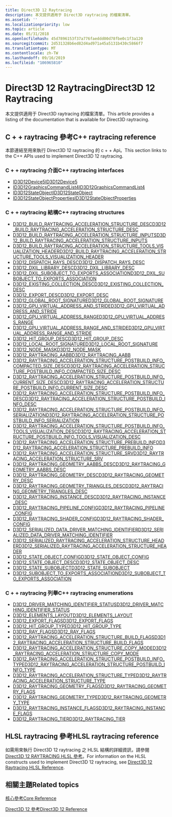```yaml
---
title: Direct3D 12 Raytracing
description: 本文提供適用于 Direct3D raytracing 的檔案清單。
ms.assetid: ''
ms.localizationpriority: low
ms.topic: article
ms.date: 05/31/2018
ms.openlocfilehash: 45d7896153f37a776faeddd00d78fbe0c1f3a120
ms.sourcegitcommit: 2d531328b6ed82d4ad971a45a5131b430c5866f7
ms.translationtype: MT
ms.contentlocale: zh-TW
ms.lasthandoff: 09/16/2019
ms.locfileid: "106965810"
---
```

# <a name="direct3d-12-raytracing"></a><span data-ttu-id="7dc37-103">Direct3D 12 Raytracing</span><span class="sxs-lookup"><span data-stu-id="7dc37-103">Direct3D 12 Raytracing</span></span>

<span data-ttu-id="7dc37-104">本文提供適用于 Direct3D raytracing 的檔案清單。</span><span class="sxs-lookup"><span data-stu-id="7dc37-104">This article provides a listing of the documentation that is available for Direct3D raytracing.</span></span>

## <a name="c-raytracing-reference"></a><span data-ttu-id="7dc37-105">C + + raytracing 參考</span><span class="sxs-lookup"><span data-stu-id="7dc37-105">C++ raytracing reference</span></span>

<span data-ttu-id="7dc37-106">本節連結至用來執行 Direct3D 12 raytracing 的 c + + Api。</span><span class="sxs-lookup"><span data-stu-id="7dc37-106">This section links to the C++ APIs used to implement Direct3D 12 raytracing.</span></span>

### <a name="c-raytracing-interfaces"></a><span data-ttu-id="7dc37-107">C + + raytracing 介面</span><span class="sxs-lookup"><span data-stu-id="7dc37-107">C++ raytracing interfaces</span></span>

* [<span data-ttu-id="7dc37-108">ID3D12Device5</span><span class="sxs-lookup"><span data-stu-id="7dc37-108">ID3D12Device5</span></span>](/windows/desktop/api/d3d12/nn-d3d12-id3d12device5)
* [<span data-ttu-id="7dc37-109">ID3D12GraphicsCommandList4</span><span class="sxs-lookup"><span data-stu-id="7dc37-109">ID3D12GraphicsCommandList4</span></span>](/windows/desktop/api/d3d12/nn-d3d12-id3d12graphicscommandlist4)
* [<span data-ttu-id="7dc37-110">ID3D12StateObject</span><span class="sxs-lookup"><span data-stu-id="7dc37-110">ID3D12StateObject</span></span>](/windows/desktop/api/d3d12/nn-d3d12-id3d12stateobject)
* [<span data-ttu-id="7dc37-111">ID3D12StateObjectProperties</span><span class="sxs-lookup"><span data-stu-id="7dc37-111">ID3D12StateObjectProperties</span></span>](/windows/desktop/api/d3d12/nn-d3d12-id3d12stateobjectproperties)


### <a name="c-raytracing-structures"></a><span data-ttu-id="7dc37-112">C + + raytracing 結構</span><span class="sxs-lookup"><span data-stu-id="7dc37-112">C++ raytracing structures</span></span>


* [<span data-ttu-id="7dc37-113">D3D12_BUILD_RAYTRACING_ACCELERATION_STRUCTURE_DESC</span><span class="sxs-lookup"><span data-stu-id="7dc37-113">D3D12_BUILD_RAYTRACING_ACCELERATION_STRUCTURE_DESC</span></span>](/windows/desktop/api/d3d12/ns-d3d12-d3d12_build_raytracing_acceleration_structure_desc)
* [<span data-ttu-id="7dc37-114">D3D12_BUILD_RAYTRACING_ACCELERATION_STRUCTURE_INPUTS</span><span class="sxs-lookup"><span data-stu-id="7dc37-114">D3D12_BUILD_RAYTRACING_ACCELERATION_STRUCTURE_INPUTS</span></span>](/windows/desktop/api/d3d12/ns-d3d12-d3d12_build_raytracing_acceleration_structure_inputs)
* [<span data-ttu-id="7dc37-115">D3D12_BUILD_RAYTRACING_ACCELERATION_STRUCTURE_TOOLS_VISUALIZATION_HEADER</span><span class="sxs-lookup"><span data-stu-id="7dc37-115">D3D12_BUILD_RAYTRACING_ACCELERATION_STRUCTURE_TOOLS_VISUALIZATION_HEADER</span></span>](/windows/desktop/api/d3d12/ns-d3d12-d3d12_build_raytracing_acceleration_structure_tools_visualization_header)
* [<span data-ttu-id="7dc37-116">D3D12_DISPATCH_RAYS_DESC</span><span class="sxs-lookup"><span data-stu-id="7dc37-116">D3D12_DISPATCH_RAYS_DESC</span></span>](/windows/desktop/api/d3d12/ns-d3d12-d3d12_dispatch_rays_desc)
* [<span data-ttu-id="7dc37-117">D3D12_DXIL_LIBRARY_DESC</span><span class="sxs-lookup"><span data-stu-id="7dc37-117">D3D12_DXIL_LIBRARY_DESC</span></span>](/windows/desktop/api/d3d12/ns-d3d12-d3d12_dxil_library_desc)
* [<span data-ttu-id="7dc37-118">D3D12_DXIL_SUBOBJECT_TO_EXPORTS_ASSOCIATION</span><span class="sxs-lookup"><span data-stu-id="7dc37-118">D3D12_DXIL_SUBOBJECT_TO_EXPORTS_ASSOCIATION</span></span>](/windows/desktop/api/d3d12/ns-d3d12-d3d12_dxil_subobject_to_exports_association)
* [<span data-ttu-id="7dc37-119">D3D12_EXISTING_COLLECTION_DESC</span><span class="sxs-lookup"><span data-stu-id="7dc37-119">D3D12_EXISTING_COLLECTION_DESC</span></span>](/windows/desktop/api/d3d12/ns-d3d12-d3d12_existing_collection_desc)
* [<span data-ttu-id="7dc37-120">D3D12_EXPORT_DESC</span><span class="sxs-lookup"><span data-stu-id="7dc37-120">D3D12_EXPORT_DESC</span></span>](/windows/desktop/api/d3d12/ns-d3d12-d3d12_existing_collection_desc)
* [<span data-ttu-id="7dc37-121">D3D12_GLOBAL_ROOT_SIGNATURE</span><span class="sxs-lookup"><span data-stu-id="7dc37-121">D3D12_GLOBAL_ROOT_SIGNATURE</span></span>](/windows/desktop/api/d3d12/ns-d3d12-d3d12_global_root_signature)
* [<span data-ttu-id="7dc37-122">D3D12_GPU_VIRTUAL_ADDRESS_AND_STRIDE</span><span class="sxs-lookup"><span data-stu-id="7dc37-122">D3D12_GPU_VIRTUAL_ADDRESS_AND_STRIDE</span></span>](/windows/desktop/api/d3d12/ns-d3d12-d3d12_gpu_virtual_address_and_stride)
* [<span data-ttu-id="7dc37-123">D3D12_GPU_VIRTUAL_ADDRESS_RANGE</span><span class="sxs-lookup"><span data-stu-id="7dc37-123">D3D12_GPU_VIRTUAL_ADDRESS_RANGE</span></span>](/windows/desktop/api/d3d12/ns-d3d12-d3d12_gpu_virtual_address_range)
* [<span data-ttu-id="7dc37-124">D3D12_GPU_VIRTUAL_ADDRESS_RANGE_AND_STRIDE</span><span class="sxs-lookup"><span data-stu-id="7dc37-124">D3D12_GPU_VIRTUAL_ADDRESS_RANGE_AND_STRIDE</span></span>](/windows/desktop/api/d3d12/ns-d3d12-d3d12_gpu_virtual_address_range_and_stride)
* [<span data-ttu-id="7dc37-125">D3D12_HIT_GROUP_DESC</span><span class="sxs-lookup"><span data-stu-id="7dc37-125">D3D12_HIT_GROUP_DESC</span></span>](/windows/desktop/api/d3d12/ns-d3d12-d3d12_hit_group_desc)
* [<span data-ttu-id="7dc37-126">D3D12_LOCAL_ROOT_SIGNATURE</span><span class="sxs-lookup"><span data-stu-id="7dc37-126">D3D12_LOCAL_ROOT_SIGNATURE</span></span>](/windows/desktop/api/d3d12/ns-d3d12-d3d12_local_root_signature)
* [<span data-ttu-id="7dc37-127">D3D12_NODE_MASK</span><span class="sxs-lookup"><span data-stu-id="7dc37-127">D3D12_NODE_MASK</span></span>](/windows/desktop/api/d3d12/ns-d3d12-d3d12_node_mask)
* [<span data-ttu-id="7dc37-128">D3D12_RAYTRACING_AABB</span><span class="sxs-lookup"><span data-stu-id="7dc37-128">D3D12_RAYTRACING_AABB</span></span>](/windows/desktop/api/d3d12/ns-d3d12-d3d12_raytracing_aabb)
* [<span data-ttu-id="7dc37-129">D3D12_RAYTRACING_ACCELERATION_STRUCTURE_POSTBUILD_INFO_COMPACTED_SIZE_DESC</span><span class="sxs-lookup"><span data-stu-id="7dc37-129">D3D12_RAYTRACING_ACCELERATION_STRUCTURE_POSTBUILD_INFO_COMPACTED_SIZE_DESC</span></span>](/windows/desktop/api/d3d12/ns-d3d12-d3d12_raytracing_acceleration_structure_postbuild_info_compacted_size_desc)
* [<span data-ttu-id="7dc37-130">D3D12_RAYTRACING_ACCELERATION_STRUCTURE_POSTBUILD_INFO_CURRENT_SIZE_DESC</span><span class="sxs-lookup"><span data-stu-id="7dc37-130">D3D12_RAYTRACING_ACCELERATION_STRUCTURE_POSTBUILD_INFO_CURRENT_SIZE_DESC</span></span>](/windows/desktop/api/d3d12/ns-d3d12-d3d12_raytracing_acceleration_structure_postbuild_info_current_size_desc)
* [<span data-ttu-id="7dc37-131">D3D12_RAYTRACING_ACCELERATION_STRUCTURE_POSTBUILD_INFO_DESC</span><span class="sxs-lookup"><span data-stu-id="7dc37-131">D3D12_RAYTRACING_ACCELERATION_STRUCTURE_POSTBUILD_INFO_DESC</span></span>](/windows/desktop/api/d3d12/ns-d3d12-d3d12_raytracing_acceleration_structure_postbuild_info_desc)
* [<span data-ttu-id="7dc37-132">D3D12_RAYTRACING_ACCELERATION_STRUCTURE_POSTBUILD_INFO_SERIALIZATION</span><span class="sxs-lookup"><span data-stu-id="7dc37-132">D3D12_RAYTRACING_ACCELERATION_STRUCTURE_POSTBUILD_INFO_SERIALIZATION</span></span>](/windows/desktop/api/d3d12/ns-d3d12-d3d12_raytracing_acceleration_structure_postbuild_info_serialization_desc)
* [<span data-ttu-id="7dc37-133">D3D12_RAYTRACING_ACCELERATION_STRUCTURE_POSTBUILD_INFO_TOOLS_VISUALIZATION_DESC</span><span class="sxs-lookup"><span data-stu-id="7dc37-133">D3D12_RAYTRACING_ACCELERATION_STRUCTURE_POSTBUILD_INFO_TOOLS_VISUALIZATION_DESC</span></span>](/windows/desktop/api/d3d12/ns-d3d12-d3d12_raytracing_acceleration_structure_postbuild_info_tools_visualization_desc)
* [<span data-ttu-id="7dc37-134">D3D12_RAYTRACING_ACCELERATION_STRUCTURE_PREBUILD_INFO</span><span class="sxs-lookup"><span data-stu-id="7dc37-134">D3D12_RAYTRACING_ACCELERATION_STRUCTURE_PREBUILD_INFO</span></span>](/windows/desktop/api/d3d12/ns-d3d12-d3d12_raytracing_acceleration_structure_prebuild_info)
* [<span data-ttu-id="7dc37-135">D3D12_RAYTRACING_ACCELERATION_STRUCTURE_SRV</span><span class="sxs-lookup"><span data-stu-id="7dc37-135">D3D12_RAYTRACING_ACCELERATION_STRUCTURE_SRV</span></span>](/windows/desktop/api/d3d12/ns-d3d12-d3d12_raytracing_acceleration_structure_srv)
* [<span data-ttu-id="7dc37-136">D3D12_RAYTRACING_GEOMETRY_AABBS_DESC</span><span class="sxs-lookup"><span data-stu-id="7dc37-136">D3D12_RAYTRACING_GEOMETRY_AABBS_DESC</span></span>](/windows/desktop/api/d3d12/ns-d3d12-d3d12_raytracing_geometry_aabbs_desc)
* [<span data-ttu-id="7dc37-137">D3D12_RAYTRACING_GEOMETRY_DESC</span><span class="sxs-lookup"><span data-stu-id="7dc37-137">D3D12_RAYTRACING_GEOMETRY_DESC</span></span>](/windows/desktop/api/d3d12/ns-d3d12-d3d12_raytracing_geometry_desc)
* [<span data-ttu-id="7dc37-138">D3D12_RAYTRACING_GEOMETRY_TRIANGLES_DESC</span><span class="sxs-lookup"><span data-stu-id="7dc37-138">D3D12_RAYTRACING_GEOMETRY_TRIANGLES_DESC</span></span>](/windows/desktop/api/d3d12/ns-d3d12-d3d12_raytracing_geometry_triangles_desc)
* [<span data-ttu-id="7dc37-139">D3D12_RAYTRACING_INSTANCE_DESC</span><span class="sxs-lookup"><span data-stu-id="7dc37-139">D3D12_RAYTRACING_INSTANCE_DESC</span></span>](/windows/desktop/api/d3d12/ns-d3d12-d3d12_raytracing_instance_desc)
* [<span data-ttu-id="7dc37-140">D3D12_RAYTRACING_PIPELINE_CONFIG</span><span class="sxs-lookup"><span data-stu-id="7dc37-140">D3D12_RAYTRACING_PIPELINE_CONFIG</span></span>](/windows/desktop/api/d3d12/ns-d3d12-d3d12_raytracing_pipeline_config)
* [<span data-ttu-id="7dc37-141">D3D12_RAYTRACING_SHADER_CONFIG</span><span class="sxs-lookup"><span data-stu-id="7dc37-141">D3D12_RAYTRACING_SHADER_CONFIG</span></span>](/windows/desktop/api/d3d12/ns-d3d12-d3d12_raytracing_shader_config)
* [<span data-ttu-id="7dc37-142">D3D12_SERIALIZED_DATA_DRIVER_MATCHING_IDENTIFIER</span><span class="sxs-lookup"><span data-stu-id="7dc37-142">D3D12_SERIALIZED_DATA_DRIVER_MATCHING_IDENTIFIER</span></span>](/windows/desktop/api/d3d12/ns-d3d12-d3d12_serialized_data_driver_matching_identifier)
* [<span data-ttu-id="7dc37-143">D3D12_SERIALIZED_RAYTRACING_ACCELERATION_STRUCTURE_HEADER</span><span class="sxs-lookup"><span data-stu-id="7dc37-143">D3D12_SERIALIZED_RAYTRACING_ACCELERATION_STRUCTURE_HEADER</span></span>](/windows/desktop/api/d3d12/ns-d3d12-d3d12_serialized_raytracing_acceleration_structure_header)
* [<span data-ttu-id="7dc37-144">D3D12_STATE_OBJECT_CONFIG</span><span class="sxs-lookup"><span data-stu-id="7dc37-144">D3D12_STATE_OBJECT_CONFIG</span></span>](/windows/desktop/api/d3d12/ns-d3d12-d3d12_state_object_config)
* [<span data-ttu-id="7dc37-145">D3D12_STATE_OBJECT_DESC</span><span class="sxs-lookup"><span data-stu-id="7dc37-145">D3D12_STATE_OBJECT_DESC</span></span>](/windows/desktop/api/d3d12/ns-d3d12-d3d12_state_object_desc)
* [<span data-ttu-id="7dc37-146">D3D12_STATE_SUBOBJECT</span><span class="sxs-lookup"><span data-stu-id="7dc37-146">D3D12_STATE_SUBOBJECT</span></span>](/windows/desktop/api/d3d12/ns-d3d12-d3d12_state_subobject)
* [<span data-ttu-id="7dc37-147">D3D12_SUBOBJECT_TO_EXPORTS_ASSOCIATION</span><span class="sxs-lookup"><span data-stu-id="7dc37-147">D3D12_SUBOBJECT_TO_EXPORTS_ASSOCIATION</span></span>](/windows/desktop/api/d3d12/ns-d3d12-d3d12_subobject_to_exports_association)
 

### <a name="c-raytracing-enumerations"></a><span data-ttu-id="7dc37-148">C + + raytracing 列舉</span><span class="sxs-lookup"><span data-stu-id="7dc37-148">C++ raytracing enumerations</span></span>

* [<span data-ttu-id="7dc37-149">D3D12_DRIVER_MATCHING_IDENTIFIER_STATUS</span><span class="sxs-lookup"><span data-stu-id="7dc37-149">D3D12_DRIVER_MATCHING_IDENTIFIER_STATUS</span></span>](/windows/desktop/api/d3d12/ne-d3d12-d3d12_driver_matching_identifier_status)
* [<span data-ttu-id="7dc37-150">D3D12_ELEMENTS_LAYOUT</span><span class="sxs-lookup"><span data-stu-id="7dc37-150">D3D12_ELEMENTS_LAYOUT</span></span>](/windows/desktop/api/d3d12/ne-d3d12-d3d12_elements_layout)
* [<span data-ttu-id="7dc37-151">D3D12_EXPORT_FLAGS</span><span class="sxs-lookup"><span data-stu-id="7dc37-151">D3D12_EXPORT_FLAGS</span></span>](/windows/desktop/api/d3d12/ne-d3d12-d3d12_export_flags)
* [<span data-ttu-id="7dc37-152">D3D12_HIT_GROUP_TYPE</span><span class="sxs-lookup"><span data-stu-id="7dc37-152">D3D12_HIT_GROUP_TYPE</span></span>](/windows/desktop/api/d3d12/ne-d3d12-d3d12_hit_group_type)
* [<span data-ttu-id="7dc37-153">D3D12_RAY_FLAGS</span><span class="sxs-lookup"><span data-stu-id="7dc37-153">D3D12_RAY_FLAGS</span></span>](/windows/desktop/api/d3d12/ne-d3d12-d3d12_ray_flags)
* [<span data-ttu-id="7dc37-154">D3D12_RAYTRACING_ACCELERATION_STRUCTURE_BUILD_FLAGS</span><span class="sxs-lookup"><span data-stu-id="7dc37-154">D3D12_RAYTRACING_ACCELERATION_STRUCTURE_BUILD_FLAGS</span></span>](/windows/desktop/api/d3d12/ne-d3d12-d3d12_raytracing_acceleration_structure_build_flags)
* [<span data-ttu-id="7dc37-155">D3D12_RAYTRACING_ACCELERATION_STRUCTURE_COPY_MODE</span><span class="sxs-lookup"><span data-stu-id="7dc37-155">D3D12_RAYTRACING_ACCELERATION_STRUCTURE_COPY_MODE</span></span>](/windows/desktop/api/d3d12/ne-d3d12-d3d12_raytracing_acceleration_structure_copy_mode)
* [<span data-ttu-id="7dc37-156">D3D12_RAYTRACING_ACCELERATION_STRUCTURE_POSTBUILD_INFO_TYPE</span><span class="sxs-lookup"><span data-stu-id="7dc37-156">D3D12_RAYTRACING_ACCELERATION_STRUCTURE_POSTBUILD_INFO_TYPE</span></span>](/windows/desktop/api/d3d12/ne-d3d12-d3d12_raytracing_acceleration_structure_postbuild_info_type)
* [<span data-ttu-id="7dc37-157">D3D12_RAYTRACING_ACCELERATION_STRUCTURE_TYPE</span><span class="sxs-lookup"><span data-stu-id="7dc37-157">D3D12_RAYTRACING_ACCELERATION_STRUCTURE_TYPE</span></span>](/windows/desktop/api/d3d12/ne-d3d12-d3d12_raytracing_acceleration_structure_type)
* [<span data-ttu-id="7dc37-158">D3D12_RAYTRACING_GEOMETRY_FLAGS</span><span class="sxs-lookup"><span data-stu-id="7dc37-158">D3D12_RAYTRACING_GEOMETRY_FLAGS</span></span>](/windows/desktop/api/d3d12/ne-d3d12-d3d12_raytracing_geometry_flags)
* [<span data-ttu-id="7dc37-159">D3D12_RAYTRACING_GEOMETRY_TYPE</span><span class="sxs-lookup"><span data-stu-id="7dc37-159">D3D12_RAYTRACING_GEOMETRY_TYPE</span></span>](/windows/desktop/api/d3d12/ne-d3d12-d3d12_raytracing_geometry_type)
* [<span data-ttu-id="7dc37-160">D3D12_RAYTRACING_INSTANCE_FLAGS</span><span class="sxs-lookup"><span data-stu-id="7dc37-160">D3D12_RAYTRACING_INSTANCE_FLAGS</span></span>](/windows/desktop/api/d3d12/ne-d3d12-d3d12_raytracing_instance_flags)
* [<span data-ttu-id="7dc37-161">D3D12_RAYTRACING_TIER</span><span class="sxs-lookup"><span data-stu-id="7dc37-161">D3D12_RAYTRACING_TIER</span></span>](/windows/desktop/api/d3d12/ne-d3d12-d3d12_raytracing_tier)

## <a name="hlsl-raytracing-reference"></a><span data-ttu-id="7dc37-162">HLSL raytracing 參考</span><span class="sxs-lookup"><span data-stu-id="7dc37-162">HLSL raytracing reference</span></span>

<span data-ttu-id="7dc37-163">如需用來執行 Direct3D 12 raytracing 之 HLSL 結構的詳細資訊，請參閱 [Direct3D 12 RAYTRACING HLSL 參考](direct3d-12-raytracing-hlsl-reference.md)。</span><span class="sxs-lookup"><span data-stu-id="7dc37-163">For information on the HLSL constructs used to implement Direct3D 12 raytracing, see [Direct3D 12 Raytracing HLSL Reference](direct3d-12-raytracing-hlsl-reference.md).</span></span>

## <a name="related-topics"></a><span data-ttu-id="7dc37-164">相關主題</span><span class="sxs-lookup"><span data-stu-id="7dc37-164">Related topics</span></span>

<dl> <dt>

[<span data-ttu-id="7dc37-165">核心參考</span><span class="sxs-lookup"><span data-stu-id="7dc37-165">Core Reference</span></span>](direct3d-12-core-reference.md)
</dt> <dt>

[<span data-ttu-id="7dc37-166">Direct3D 12 參考</span><span class="sxs-lookup"><span data-stu-id="7dc37-166">Direct3D 12 Reference</span></span>](direct3d-12-reference.md)
</dt> </dl>

 

 





